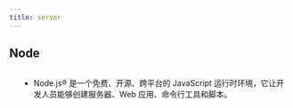 ```yaml
---
title: server
---
```


## Node 
<script>
  import NodeLogo from './components/nodelogo.vue'
</script>

<div class="introduce">
  <a href="https://nodejs.org/zh-cn" target="_blank">
    
  </a>
  <ul>
    <li> Node.js® 是一个免费、开源、跨平台的 JavaScript 运行时环境，它让开发人员能够创建服务器、Web 应用、命令行工具和脚本。</li>
  </ul>
</div>

<style>
  .introduce {
    display: flex;
    align-items: center;
    gap: 20px;
  }
</style>